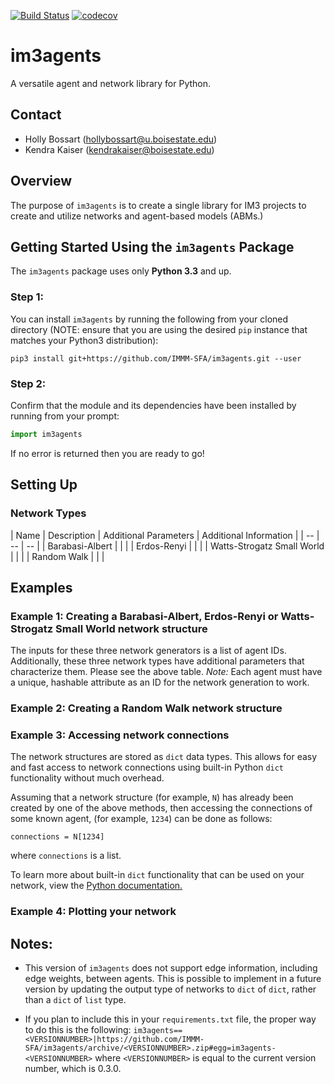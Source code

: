 [![Build Status](https://travis-ci.org/IMMM-SFA/im3agents.svg?branch=master)](https://travis-ci.org/IMMM-SFA/im3agents)
[![codecov](https://codecov.io/gh/IMMM-SFA/im3agents/branch/master/graph/badge.svg)](https://codecov.io/gh/IMMM-SFA/im3agents)

# im3agents
A versatile agent and network library for Python.

## Contact
- Holly Bossart (hollybossart@u.boisestate.edu)
- Kendra Kaiser (kendrakaiser@boisestate.edu)

## Overview
The purpose of `im3agents` is to create a single library for IM3 projects to create and utilize networks and agent-based models (ABMs.)


## Getting Started Using the `im3agents` Package
The `im3agents` package uses only **Python 3.3** and up.

### Step 1:
You can install `im3agents` by running the following from your cloned directory (NOTE: ensure that you are using the desired `pip` instance that matches your Python3 distribution):

`pip3 install git+https://github.com/IMMM-SFA/im3agents.git --user`

### Step 2:
Confirm that the module and its dependencies have been installed by running from your prompt:

```python
import im3agents
```

If no error is returned then you are ready to go!

## Setting Up 

### Network Types
| Name | Description | Additional Parameters | Additional Information |
| -- | -- | -- |
| Barabasi-Albert | | |
| Erdos-Renyi | | | 
| Watts-Strogatz Small World | | |
| Random Walk | | |

## Examples

### Example 1:  Creating a Barabasi-Albert, Erdos-Renyi or Watts-Strogatz Small World network structure

The inputs for these three network generators is a list of agent IDs. Additionally, these three network types have additional parameters that
characterize them. Please see the above table.
*Note:* Each agent must have a unique, hashable attribute as an ID for the network generation to work.


### Example 2: Creating a Random Walk network structure

### Example 3: Accessing network connections
The network structures are stored as `dict` data types. This allows for easy and fast access to network connections using built-in Python 
`dict` functionality without much overhead.


Assuming that a network structure (for example, `N`) has already been created by one of the above methods, then accessing the connections
of some known agent, (for example, `1234`) can be done as follows:

``` 
connections = N[1234]
```

where `connections` is a list.

To learn more about built-in `dict` functionality that can be used on your network, view the [Python documentation.](https://docs.python.org/3/tutorial/datastructures.html#dictionaries) 

### Example 4: Plotting your network


## Notes:
* This version of `im3agents` does not support edge information, including edge weights, between agents. This is possible to implement in a future version by updating the output type of networks to `dict` of `dict`, rather than a `dict` of `list` type. 

* If you plan to include this in your `requirements.txt` file, the proper way to do this is the following:
`im3agents==<VERSIONNUMBER>|https://github.com/IMMM-SFA/im3agents/archive/<VERSIONNUMBER>.zip#egg=im3agents-<VERSIONNUMBER>` where `<VERSIONNUMBER>` is equal to the current version number, which is 0.3.0.

